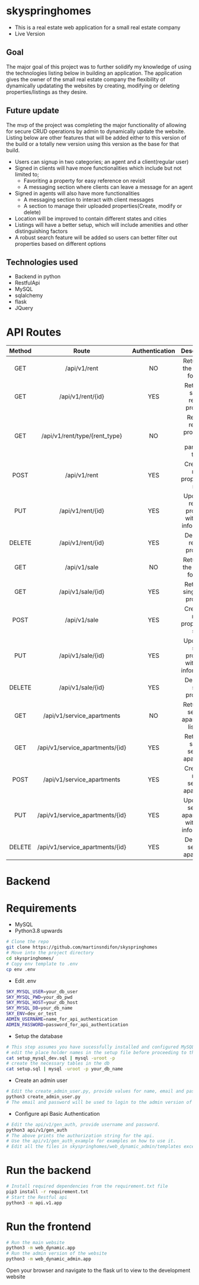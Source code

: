 # skyspringhomes
* This is a real estate web application for a small real estate company
* Live Version
   <to be updated>
## Goal
The major goal of this project was to further solidify my knowledge of using the technologies listing below in building an application. The application gives the owner of the small real estate company the flexibility of dynamically updatating the websites by creating, modifying or deleting properties/listings as they desire.

## Future update
The mvp of the project was completing the major functionality of allowing for secure CRUD operations by admin to dynamically update the website. Listing below are other features that will be added either to this version of the build or a totally new version using this version as the base for that build.
- Users can signup in two categories; an agent and a client(regular user)
- Signed in clients will have more functionalities which include but not limited to;
	* Favoriting a property for easy reference on revisit
	* A messaging section where clients can leave a message for an agent
- Signed in agents will also have more functionalities
	* A messaging section to interact with client messages
	* A section to manage their uploaded properties(Create, modify or delete)
- Location will be improved to contain different states and cities
- Listings will have a better setup, which will include amenities and other distinguishing factors
- A robust search feature will be added so users can better filter out properties based on different options

## Technologies used
- Backend in python
- RestfulApi
- MySQL
- sqlalchemy
- flask
- JQuery

# API Routes

| Method  |       Route                     | Authentication | Description                                           |
|:-------:|:-------------------------------:|:--------------:|:-----------------------------------------------------:|
|  GET    | /api/v1/rent                    |       NO       | Returns all the listings for rent                     |
|  GET    | /api/v1/rent/{id}               |       YES      | Returns a single rented property                      |
|  GET    | /api/v1/rent/type/{rent_type}   |       NO       | Returns rented properties of a particular type        |
|  POST   | /api/v1/rent                    |       YES      | Creates a new property for rent                       |
|  PUT    | /api/v1/rent/{id}               |       YES      | Updates a rented property with new information        |
|  DELETE | /api/v1/rent/{id}               |       YES      | Deletes a rented property                             |
|  GET    | /api/v1/sale                    |       NO       | Returns all the listings for sale                     |
|  GET    | /api/v1/sale/{id}               |       YES      | Returns a single sale property                        |
|  POST   | /api/v1/sale                    |       YES      | Creates a new property for sale                       |
|  PUT    | /api/v1/sale/{id}               |       YES      | Updates a sale property with new informatioin         |
|  DELETE | /api/v1/sale/{id}               |       YES      | Deletes a sale property                               |
|  GET    | /api/v1/service_apartments      |       NO       | Returns all service apartments listings               |
|  GET    | /api/v1/service_apartments/{id} |       YES      | Returns a single service apartment                    |
|  POST   | /api/v1/service_apartments      |       YES      | Creates a new service apartment                       |
|  PUT    | /api/v1/service_apartments/{id} |       YES      | Updates a service apartments with new information     |
|  DELETE | /api/v1/service_apartments/{id} |       YES      | Deletes a service apartment                           |

# Backend 

# Requirements
- MySQL
- Python3.8 upwards

```bash
# Clone the repo
git clone https://github.com/martinsndifon/skyspringhomes
# Move into the project directory
cd skyspringhomes/
# Copy env template to .env
cp env .env
```

- Edit .env
```bash
SKY_MYSQL_USER=your_db_user
SKY_MYSQL_PWD=your_db_pwd
SKY_MYSQL_HOST=your_db_host
SKY_MYSQL_DB=your_db_name
SKY_ENV=dev_or_test
ADMIN_USERNAME=name_for_api_authentication
ADMIN_PASSWORD=password_for_api_authentication
```

- Setup the database
```bash
# This step assumes you have sucessfully installed and configured MySQL 8.0.xx with root login
# edit the place holder names in the setup file before proceeding to the next step
cat setup_mysql_dev.sql | mysql -uroot -p
# create the necessary tables in the db
cat setup.sql | mysql -uroot -p your_db_name
```

- Create an admin user
```bash
# Edit the create_admin_user.py, provide values for name, email and password
python3 create_admin_user.py
# The email and password will be used to login to the admin version of the website
```

- Configure api Basic Authentication
```bash
# Edit the api/v1/gen_auth, provide username and password.
python3 api/v1/gen_auth
# The above prints the authorization string for the api.
# Use the api/v1/gen_auth_example for examples on how to use it.
# Edit all the files in skyspringhomes/web_dynamic_admin/templates except; 404.html, admin.html, footer.html and login.html to include the authentication string generated.
```

# Run the backend
```bash
# Install required dependencies from the requirement.txt file
pip3 install -r requirement.txt
# Start the Restful api
python3 -m api.v1.app
```

# Run the frontend
```bash
# Run the main website
python3 -m web_dynamic.app
# Run the admin version of the website
python3 -m web_dynamic_admin.app
```
Open your browser and navigate to the flask url to view to the development website